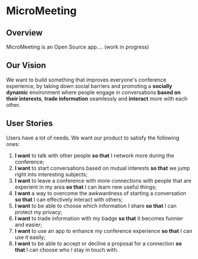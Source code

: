 # MicroMeeting
## Overview
MicroMeeting is an Open Source app.... (work in progress)

## Our Vision
We want to build something that improves everyone's conference experience, by taking down social barriers and promoting a **socially dynamic** environment
where people engage in conversations **based on their interests**, **trade information** seamlessly and **interact** more with each other.

## User Stories
Users have a lot of needs. We want our product to satisfy the following ones:
1. **I want** to talk with other people **so that** I network more during the conference;
2. **I want** to start conversations based on mutual interests **so that** we jump right into interesting subjects;
3. **I want** to leave a conference with more connections with people that are experient in my area **so that** I can learn new useful things;
4. **I want** a way to overcome the awkwardness of starting a conversation **so that** I can effectively interact with others;
5. **I want** to be able to choose which information I share **so that** I can protect my privacy;
6. **I want** to trade information with my badge **so that** it becomes funnier and easier;
7. **I want** to use an app to enhance my conference experience **so that** I can use it easily;
8. **I want** to be able to accept or decline a proposal for a connection **so that** I can choose who I stay in touch with.
